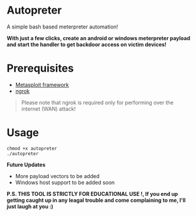 # Autopreter
A simple bash based meterpreter automation!

**With just a few clicks, create an android or windows meterpreter payload and start the handler to get backdoor access on victim devices!**

# Prerequisites
- [Metasploit framework](https://metasploit.help.rapid7.com/docs/installing-the-metasploit-framework)
- [ngrok](https://ngrok.com/) <br>
> Please note that ngrok is required only for performing over the internet (WAN) attack!

# Usage
```
chmod +x autopreter
./autopreter
```

**Future Updates**
- More payload vectors to be added
- Windows host support to be added soon

**P.S. THIS TOOL IS STRICTLY FOR EDUCATIONAL USE !, If you end up getting caught up in any leagal trouble and come complaining to me, I'll just laugh at you :)**
